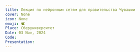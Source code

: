 ```yaml
---
title: Лекция по нейронным сетям для правительства Чувашии
cover: None
icon: None
emoji: 🕊️
Place: Сберуниверситет
Date: 03 Nov, 2024
Code: 
Presentation: 
---
```


